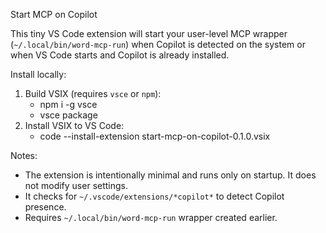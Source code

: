 Start MCP on Copilot

This tiny VS Code extension will start your user-level MCP wrapper (`~/.local/bin/word-mcp-run`) when Copilot is detected on the system or when VS Code starts and Copilot is already installed.

Install locally:

1. Build VSIX (requires `vsce` or `npm`):
   - npm i -g vsce
   - vsce package
2. Install VSIX to VS Code:
   - code --install-extension start-mcp-on-copilot-0.1.0.vsix

Notes:
- The extension is intentionally minimal and runs only on startup. It does not modify user settings.
- It checks for `~/.vscode/extensions/*copilot*` to detect Copilot presence.
- Requires `~/.local/bin/word-mcp-run` wrapper created earlier.

